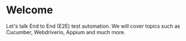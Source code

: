 # Welcome

Let's talk End to End (E2E) test automation. We will cover topics such as Cucumber, Webdriverio, Appium and much more.
